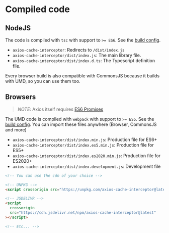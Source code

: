 # Compiled code

## NodeJS

The code is compiled with `tsc` with support to `>= ES6`. See the
[build config](/tsconfig.build.json).

- `axios-cache-interceptor`: Redirects to `/dist/index.js`
- `axios-cache-interceptor/dist/index.js`: The main library file.
- `axios-cache-interceptor/dist/index.d.ts`: The Typescript definition file.

Every browser build is also compatible with CommonsJS because it builds with UMD, so you
can use them too.

## Browsers

> _NOTE_: Axios itself requires [ES6 Promises](https://axios-http.com/docs/notes#promises)

The UMD code is compiled with `webpack` with support to `>= ES5`. See the
[build config](/webpack.config.js). You can import these files anywhere (Browser,
CommonsJS and more)

- `axios-cache-interceptor/dist/index.min.js`: Production file for ES6+
- `axios-cache-interceptor/dist/index.es5.min.js`: Production file for ES5+
- `axios-cache-interceptor/dist/index.es2020.min.js`: Production file for ES2020+
- `axios-cache-interceptor/dist/index.development.js`: Development file

```html
<!-- You can use the cdn of your choice -->

<!-- UNPKG -->
<script crossorigin src="https://unpkg.com/axios-cache-interceptor@latest"></script>

<!-- JSDELIVR -->
<script
  crossorigin
  src="https://cdn.jsdelivr.net/npm/axios-cache-interceptor@latest"
></script>

<!-- Etc... -->
```
